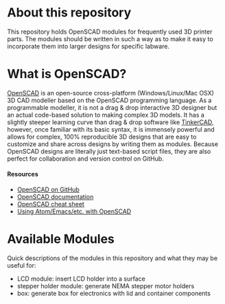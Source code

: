 # About this repository

This repository holds OpenSCAD modules for frequently used 3D printer parts. The modules should be written in such a way as to make it easy to incorporate them into larger designs for specific labware.

# What is OpenSCAD?

[OpenSCAD](http://www.openscad.org/) is an open-source cross-platform (Windows/Linux/Mac OSX) 3D CAD modeller based on the OpenSCAD programming language. As a programmable modeller, it is not a drag & drop interactive 3D designer but an actual code-based solution to making complex 3D models. It has a slightly steeper learning curve than drag & drop software like [TinkerCAD](https://www.tinkercad.com/), however, once familiar with its basic syntax, it is immensely powerful and allows for complex, 100% reproducible 3D designs that are easy to customize and share across designs by writing them as modules. Because OpenSCAD designs are literally just text-based script files, they are also perfect for collaboration and version control on GitHub.

#### Resources

 - [OpenSCAD on GitHub](https://github.com/openscad/openscad/#what-is-openscad)
 - [OpenSCAD documentation](http://www.openscad.org/documentation.html)
 - [OpenSCAD cheat sheet](http://www.openscad.org/cheatsheet/index.html)
 - [Using Atom/Emacs/etc. with OpenSCAD](https://en.wikibooks.org/wiki/OpenSCAD_User_Manual/Using_an_external_Editor_with_OpenSCAD)

# Available Modules

Quick descriptions of the modules in this repository and what they may be useful for:

 - LCD module: insert LCD holder into a surface
 - stepper holder module: generate NEMA stepper motor holders
 - box: generate box for electronics with lid and container components
 
